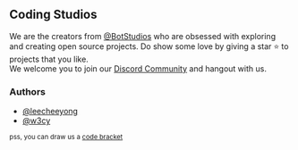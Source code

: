 ## Coding Studios

We are the creators from [@BotStudios](https://github.com/botstudios) who are obsessed with exploring and creating open source projects. Do show some love by giving a star ⭐ to projects that you like.<br> We welcome you to join our [Discord Community](https://discord.gg/Ty6nM6y3Ug) and hangout with us.

### Authors
- [@leecheeyong](https://github.com/leecheeyong)
- [@w3cy](https://github.com/w3cy)

<sub>pss, you can draw us a [code bracket](https://github.com/CodingStudios/Code-Bracket)</sub>

